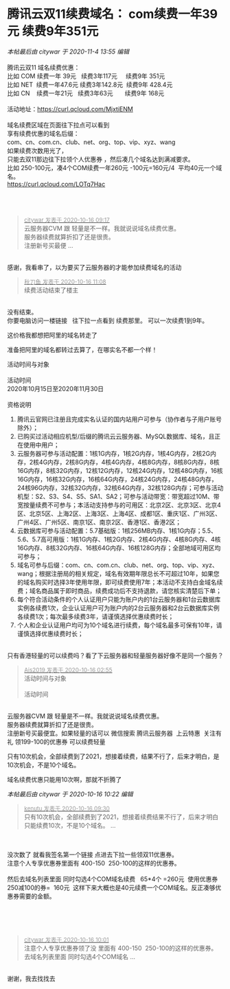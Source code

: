 # 腾讯云双11续费域名： com续费一年39元  续费9年351元


<i class="pstatus"> 本帖最后由 citywar 于 2020-11-4 13:55 编辑 </i><br />
<br />
腾讯云双11 域名续费优惠：<br />
比如 COM 续费一年 39元&nbsp; &nbsp;续费3年117元&nbsp; &nbsp;&nbsp;&nbsp;续费9年 351元<br />
比如 NET&nbsp;&nbsp;续费一年47.6元 续费3年142.8元&nbsp;&nbsp;续费9年 428.4元<br />
比如 CN&nbsp; &nbsp; 续费一年21元&nbsp; &nbsp;续费3年63元&nbsp; &nbsp;&nbsp; &nbsp; 续费9年 168元<br />
<br />
活动地址：<a href="https://curl.qcloud.com/MjxtiENM" target="_blank">https://curl.qcloud.com/MjxtiENM</a><br />
<br />
域名续费区域在页面往下拉点可以看到<br />
享有续费优惠的域名后缀：<br />
com、cn、com.cn、club、net、org、top、vip、xyz、wang<br />
<img id="aimg_j2Py5" onclick="zoom(this, this.src, 0, 0, 0)" class="zoom" src="https://ae01.alicdn.com/kf/Uc348e1041774450abf9164c2948f5b07c.jpg" onmouseover="img_onmouseoverfunc(this)" onload="thumbImg(this)" border="0" alt="" /><br />
如果续费次数用光了，<br />
只能去双11那边往下拉领个人优惠券 ，然后凑几个域名达到满减要求。<br />
比如 250-100元，凑4个COM续费一年260元 -100元=160元/4&nbsp;&nbsp;平均40元一个域名。<br />
<a href="https://curl.qcloud.com/LOTq7Hac" target="_blank">https://curl.qcloud.com/LOTq7Hac</a><br />
<br />
<br />
<br />


<div class="quote"><blockquote><font size="2"><a href="https://www.hostloc.com/forum.php?mod=redirect&amp;goto=findpost&amp;pid=9307478&amp;ptid=754803" target="_blank"><font color="#999999">citywar 发表于 2020-10-16 09:17</font></a></font><br />
云服务器CVM 跟 轻量是不一样。我就说说域名续费优惠。<br />
服务器续费就算折扣了还是很贵。<br />
注册新号买最便 ...</blockquote></div><br />
感谢，我看串了，以为要买了云服务器的才能参加续费域名的活动

<div class="quote"><blockquote><font size="2"><a href="https://www.hostloc.com/forum.php?mod=redirect&amp;goto=findpost&amp;pid=9308108&amp;ptid=754803" target="_blank"><font color="#999999">秋刀鱼 发表于 2020-10-16 11:08</font></a></font><br />
续费活动结束了楼主</blockquote></div><br />
没有结束。<br />
你要电脑访问一楼链接&nbsp; &nbsp;往下拉一点看到 续费那里。 可以一次续费1到9年。

这价格我都想把阿里的域名转走了<img src="static/image/smiley/default/lol.gif" smilieid="12" border="0" alt="" />

准备把阿里的域名都转过去算了，在哪实名不都一个样！

活动时间与对象<br />
<br />
活动时间<br />
2020年10月15日至2020年11月30日<br />
<br />
资格说明<br />
1. 腾讯云官网已注册且完成实名认证的国内站用户可参与（协作者与子用户账号除外）；<br />
2. 已购买过活动相应机型/后缀的腾讯云云服务器、MySQL数据库、域名，且正在使用中用户；<br />
3. 云服务器可参与活动配置：1核1G内存，1核2G内存，1核4G内存，2核2G内存，2核4G内存，2核8G内存，4核4G内存，4核8G内存，8核8G内存，8核16G内存，8核32G内存，12核12G内存，12核24G内存，12核48G内存，16核16G内存，16核32G内存，16核64G内存，24核24G内存，24核48G内存，24核96G内存，32核32G内存，32核64G内存，32核128G内存；可参与活动机型：S2、S3、S4、S5、SA1、SA2；可参与活动带宽：带宽超过10M、带宽按量续费不可参与；本活动支持参与的可用区：北京2区、北京3区、北京4区、北京5区、上海2区、上海3区、上海4区、成都1区、重庆1区、广州3区、广州4区、广州5区、南京1区、南京2区、香港1区、香港2区；<br />
4. 云数据库可参与活动配置：5.7基础版：1核256MB内存、1核1G内存；5.5、5.6、5.7高可用版：1核1G内存、1核2G内存、2核4G内存、4核8G内存、4核16G内存、8核32G内存、16核64G内存、16核128G内存；全部地域可用区均可参与；<br />
5. 域名可参与后缀：com、cn、com.cn、club、net、org、top、vip、xyz、wang；根据注册局的相关规定，域名有效期年限总长不可超过10年，如果您的域名购买时选择3年使用年限，即可续费使用7年；本活动不支持白金域名续费；域名商品属于即时商品，续费成功后不支持退款，请您核实清楚后下单；<br />
6. 每个符合活动条件的个人认证用户只能为账户内的1台云服务器和1台云数据库实例各续费1次，企业认证用户可为账户内的2台云服务器和2台云数据库实例各续费1次；每次最多续费3年，请谨慎选择优惠续费时长；<br />
7. 个人和企业认证用户均可为10个域名进行续费，每个域名最多可保有10年，请谨慎选择优惠续费时长；<br />
<br />
只有香港轻量的可以续费吗？看了下云服务器和轻量服务器好像不是同一个服务？

<div class="quote"><blockquote><font size="2"><a href="https://www.hostloc.com/forum.php?mod=redirect&amp;goto=findpost&amp;pid=9307161&amp;ptid=754803" target="_blank"><font color="#999999">Ais2019 发表于 2020-10-16 02:55</font></a></font><br />
活动时间与对象<br />
<br />
活动时间</blockquote></div><br />
云服务器CVM 跟 轻量是不一样。我就说说域名续费优惠。<br />
服务器续费就算折扣了还是很贵。<br />
注册新号买最便宜。如果轻量的话可以 微信搜索 腾讯云服务器&nbsp;&nbsp;上云特惠&nbsp;&nbsp;关注有礼 领199-100的优惠券 可以续费轻量

只有10次机会，全部续费到了2021，想接着续费，结果不行了，后来才明白，是10次机会，不是10个域名。

域名续费优惠只能用10次啊，那就不折腾了

<i class="pstatus"> 本帖最后由 citywar 于 2020-10-16 10:22 编辑 </i><br />
<div class="quote"><blockquote><font size="2"><a href="https://www.hostloc.com/forum.php?mod=redirect&amp;goto=findpost&amp;pid=9307528&amp;ptid=754803" target="_blank"><font color="#999999">kenutu 发表于 2020-10-16 09:30</font></a></font><br />
只有10次机会，全部续费到了2021，想接着续费结果不行了，后来才明白只能续费10次，不是10个域名。 ...</blockquote></div><br />
<br />
没次数了 就看我签名第一个链接 点进去下拉一些领双11优惠券。<br />
注意个人专享优惠券里面有 400-150&nbsp;&nbsp;250-100的这样的优惠券。<br />
<br />
然后去域名列表里面 同时勾选4个COM域名续费&nbsp; &nbsp;65*4个 =260元&nbsp;&nbsp;使用优惠券250减100的券=&nbsp;&nbsp;160元&nbsp;&nbsp;这样下来大概也是40元续费一个COM域名。反正凑够优惠券需要的金额。<br />
<br />
<br />
<img id="aimg_nWkSe" onclick="zoom(this, this.src, 0, 0, 0)" class="zoom" src="https://ae01.alicdn.com/kf/U850aa4e35e46403bab685307a771d66aW.jpg" onmouseover="img_onmouseoverfunc(this)" onload="thumbImg(this)" border="0" alt="" /><br />
<br />
<br />


<div class="quote"><blockquote><font size="2"><a href="https://www.hostloc.com/forum.php?mod=redirect&amp;goto=findpost&amp;pid=9307692&amp;ptid=754803" target="_blank"><font color="#999999">citywar 发表于 2020-10-16 10:01</font></a></font><br />
注意个人专享优惠券领了没 里面有 400-150&nbsp;&nbsp;250-100的这样的优惠券。<br />
去域名列表里面 同时勾选4个COM域名 ...</blockquote></div><br />
谢谢，我去找找去
